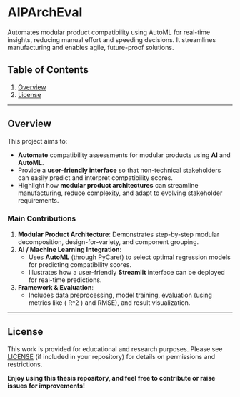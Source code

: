 # AIPArchEval
Automates modular product compatibility using AutoML for real-time insights, reducing manual effort and speeding decisions. It streamlines manufacturing and enables agile, future-proof solutions.


## Table of Contents
1. [Overview](#overview)
2. [License](#license)

---

## Overview
This project aims to:
- **Automate** compatibility assessments for modular products using **AI** and **AutoML**.
- Provide a **user-friendly interface** so that non-technical stakeholders can easily predict and interpret compatibility scores.
- Highlight how **modular product architectures** can streamline manufacturing, reduce complexity, and adapt to evolving stakeholder requirements.

### Main Contributions
1. **Modular Product Architecture**: Demonstrates step-by-step modular decomposition, design-for-variety, and component grouping.
2. **AI / Machine Learning Integration**: 
   - Uses **AutoML** (through PyCaret) to select optimal regression models for predicting compatibility scores.
   - Illustrates how a user-friendly **Streamlit** interface can be deployed for real-time predictions.
3. **Framework & Evaluation**: 
   - Includes data preprocessing, model training, evaluation (using metrics like \( R^2 \) and RMSE), and result visualization.


---

## License

This work is provided for educational and research purposes. Please see [LICENSE](LICENSE) (if included in your repository) for details on permissions and restrictions.

**Enjoy using this thesis repository, and feel free to contribute or raise issues for improvements!**
```
